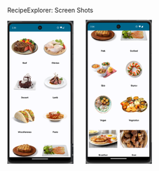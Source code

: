RecipeExplorer: Screen Shots 

<p float="left">
  <img src="ScreenShots/IMG-2025-04-02 023620.png" alt="FoodRunner Splash Screen" width="30%"/>
  &nbsp;&nbsp;&nbsp;&nbsp;&nbsp;
  <img src="ScreenShots/IMG-2025-04-02 023659.png" alt="FoodRunner Splash Screen" width="30%"/>
</p>
